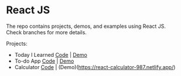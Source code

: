 # React JS
The repo contains projects, demos, and examples using React JS.  
Check branches for more details.

Projects:
- Today I Learned [Code](https://github.com/locateganesh/react/tree/today-i-learned) | [Demo](https://facts-react-app.netlify.app/)
- To-do App [Code](https://github.com/locateganesh/react/tree/to-do-app) | [Demo](https://react-to-do-984.netlify.app/)
- Calculator [Code](https://github.com/locateganesh/react/tree/calculator-using-useReducer) | (Demo)(https://react-calculator-987.netlify.app/)
